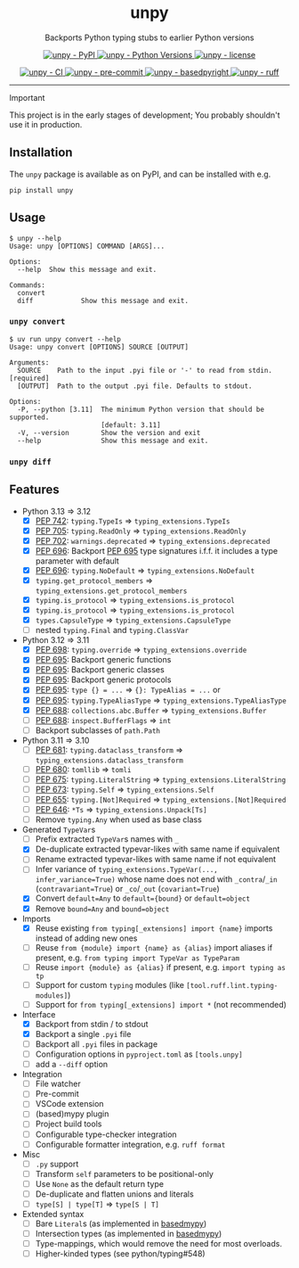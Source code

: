 <h1 align="center">unpy</h1>

<p align="center">
    Backports Python typing stubs to earlier Python versions
</p>

<p align="center">
    <a href="https://pypi.org/project/unpy/">
        <img
            alt="unpy - PyPI"
            src="https://img.shields.io/pypi/v/unpy?style=flat&color=olive"
        />
    </a>
    <a href="https://github.com/jorenham/unpy">
        <img
            alt="unpy - Python Versions"
            src="https://img.shields.io/pypi/pyversions/unpy?style=flat"
        />
    </a>
    <a href="https://github.com/jorenham/unpy">
        <img
            alt="unpy - license"
            src="https://img.shields.io/github/license/jorenham/unpy?style=flat"
        />
    </a>
</p>
<p align="center">
    <a href="https://github.com/jorenham/unpy/actions?query=workflow%3ACI">
        <img
            alt="unpy - CI"
            src="https://github.com/jorenham/unpy/workflows/CI/badge.svg"
        />
    </a>
    <!-- TODO -->
    <a href="https://github.com/pre-commit/pre-commit">
        <img
            alt="unpy - pre-commit"
            src="https://img.shields.io/badge/pre--commit-enabled-teal?logo=pre-commit"
        />
    </a>
    <!-- <a href="https://github.com/KotlinIsland/basedmypy">
        <img
            alt="unpy - basedmypy"
            src="https://img.shields.io/badge/basedmypy-checked-fd9002"
        />
    </a> -->
    <a href="https://detachhead.github.io/basedpyright">
        <img
            alt="unpy - basedpyright"
            src="https://img.shields.io/badge/basedpyright-checked-42b983"
        />
    </a>
    <a href="https://github.com/astral-sh/ruff">
        <img
            alt="unpy - ruff"
            src="https://img.shields.io/endpoint?url=https://raw.githubusercontent.com/astral-sh/ruff/main/assets/badge/v2.json"
        />
    </a>
</p>

---

> [!IMPORTANT]
> This project is in the early stages of development;
> You probably shouldn't use it in production.
>
## Installation

The `unpy` package is available as on PyPI, and can be installed with e.g.

```shell
pip install unpy
```

## Usage

```console
$ unpy --help
Usage: unpy [OPTIONS] COMMAND [ARGS]...

Options:
  --help  Show this message and exit.

Commands:
  convert
  diff            Show this message and exit.
```

### `unpy convert`

```console
$ uv run unpy convert --help
Usage: unpy convert [OPTIONS] SOURCE [OUTPUT]

Arguments:
  SOURCE    Path to the input .pyi file or '-' to read from stdin.  [required]
  [OUTPUT]  Path to the output .pyi file. Defaults to stdout.

Options:
  -P, --python [3.11]  The minimum Python version that should be supported.
                       [default: 3.11]
  -V, --version        Show the version and exit
  --help               Show this message and exit.
```

### `unpy diff`

## Features

- Python 3.13 => 3.12
    - [x] [PEP 742][PEP742]: `typing.TypeIs` => `typing_extensions.TypeIs`
    - [x] [PEP 705][PEP705]: `typing.ReadOnly` => `typing_extensions.ReadOnly`
    - [x] [PEP 702][PEP702]: `warnings.deprecated` => `typing_extensions.deprecated`
    - [x] [PEP 696][PEP696]: Backport [PEP 695][PEP695] type signatures i.f.f. it
    includes a type parameter with default
    - [x] [PEP 696][PEP696]: `typing.NoDefault` => `typing_extensions.NoDefault`
    - [x] `typing.get_protocol_members` => `typing_extensions.get_protocol_members`
    - [x] `typing.is_protocol` => `typing_extensions.is_protocol`
    - [x] `typing.is_protocol` => `typing_extensions.is_protocol`
    - [x] `types.CapsuleType` => `typing_extensions.CapsuleType`
    - [ ] nested `typing.Final` and `typing.ClassVar`
- Python 3.12 => 3.11
    - [x] [PEP 698][PEP698]: `typing.override` => `typing_extensions.override`
    - [x] [PEP 695][PEP695]: Backport generic functions
    - [x] [PEP 695][PEP695]: Backport generic classes
    - [x] [PEP 695][PEP695]: Backport generic protocols
    - [x] [PEP 695][PEP695]: `type {} = ...` => `{}: TypeAlias = ...` or
    - [x] [PEP 695][PEP695]: `typing.TypeAliasType` => `typing_extensions.TypeAliasType`
    - [x] [PEP 688][PEP688]: `collections.abc.Buffer` => `typing_extensions.Buffer`
    - [ ] [PEP 688][PEP688]: `inspect.BufferFlags` => `int`
    - [ ] Backport subclasses of `path.Path`
- Python 3.11 => 3.10
    - [ ] [PEP 681][PEP681]: `typing.dataclass_transform` =>
    `typing_extensions.dataclass_transform`
    - [ ] [PEP 680][PEP680]: `tomllib` => `tomli`
    - [ ] [PEP 675][PEP675]: `typing.LiteralString` => `typing_extensions.LiteralString`
    - [ ] [PEP 673][PEP673]: `typing.Self` => `typing_extensions.Self`
    - [ ] [PEP 655][PEP655]: `typing.[Not]Required` => `typing_extensions.[Not]Required`
    - [ ] [PEP 646][PEP646]: `*Ts` => `typing_extensions.Unpack[Ts]`
    - [ ] Remove `typing.Any` when used as base class
- Generated `TypeVar`s
    - [ ] Prefix extracted `TypeVar`s names with `_`
    - [x] De-duplicate extracted typevar-likes with same name if equivalent
    - [ ] Rename extracted typevar-likes with same name if not equivalent
    - [ ] Infer variance of `typing_extensions.TypeVar(..., infer_variance=True)` whose
      name does not end with `_contra`/`_in` (`contravariant=True`) or `_co`/`_out`
      (`covariant=True`)
    - [x] Convert `default=Any` to `default={bound}` or `default=object`
    - [x] Remove `bound=Any` and `bound=object`
- Imports
    - [x] Reuse existing `from typing[_extensions] import {name}` imports instead of
    adding new ones
    - [ ] Reuse `from {module} import {name} as {alias}` import aliases if present, e.g.
    `from typing import TypeVar as TypeParam`
    - [ ] Reuse `import {module} as {alias}` if present, e.g. `import typing as tp`
    - [ ] Support for custom `typing` modules (like `[tool.ruff.lint.typing-modules]`)
    - [ ] Support for `from typing[_extensions] import *` (not recommended)
- Interface
    - [x] Backport from stdin / to stdout
    - [x] Backport a single `.pyi` file
    - [ ] Backport all `.pyi` files in package
    - [ ] Configuration options in `pyproject.toml` as `[tools.unpy]`
    - [ ] add a `--diff` option
- Integration
    - [ ] File watcher
    - [ ] Pre-commit
    - [ ] VSCode extension
    - [ ] (based)mypy plugin
    - [ ] Project build tools
    - [ ] Configurable type-checker integration
    - [ ] Configurable formatter integration, e.g. `ruff format`
- Misc
    - [ ] `.py` support
    - [ ] Transform `self` parameters to be positional-only
    - [ ] Use `None` as the default return type
    - [ ] De-duplicate and flatten unions and literals
    - [ ] `type[S] | type[T]` => `type[S | T]`
- Extended syntax
    - [ ] Bare `Literal`s (as implemented in [basedmypy][BMP-BARE])
    - [ ] Intersection types (as implemented in [basedmypy][BMP-ISEC])
    - [ ] Type-mappings, which would remove the need for most overloads.
    - [ ] Higher-kinded types (see python/typing#548)

[PEP646]: https://peps.python.org/pep-0646/
[PEP655]: https://peps.python.org/pep-0655/
[PEP673]: https://peps.python.org/pep-0673/
[PEP675]: https://peps.python.org/pep-0675/
[PEP680]: https://peps.python.org/pep-0680/
[PEP681]: https://peps.python.org/pep-0681/
[PEP688]: https://peps.python.org/pep-0688/
[PEP695]: https://peps.python.org/pep-0695/
[PEP696]: https://peps.python.org/pep-0696/
[PEP698]: https://peps.python.org/pep-0698/
[PEP702]: https://peps.python.org/pep-0702/
[PEP705]: https://peps.python.org/pep-0705/
[PEP742]: https://peps.python.org/pep-0705/
[BMP-BARE]: https://github.com/KotlinIsland/basedmypy#bare-literals
[BMP-ISEC]: https://github.com/KotlinIsland/basedmypy#intersection-types
